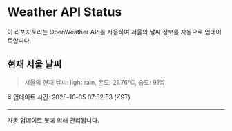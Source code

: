 
# Weather API Status

이 리포지토리는 OpenWeather API를 사용하여 서울의 날씨 정보를 자동으로 업데이트합니다.

## 현재 서울 날씨
> 서울의 현재 날씨: light rain, 온도: 21.76°C, 습도: 91%

⏳ 업데이트 시간: 2025-10-05 07:52:53 (KST)

---
자동 업데이트 봇에 의해 관리됩니다.
